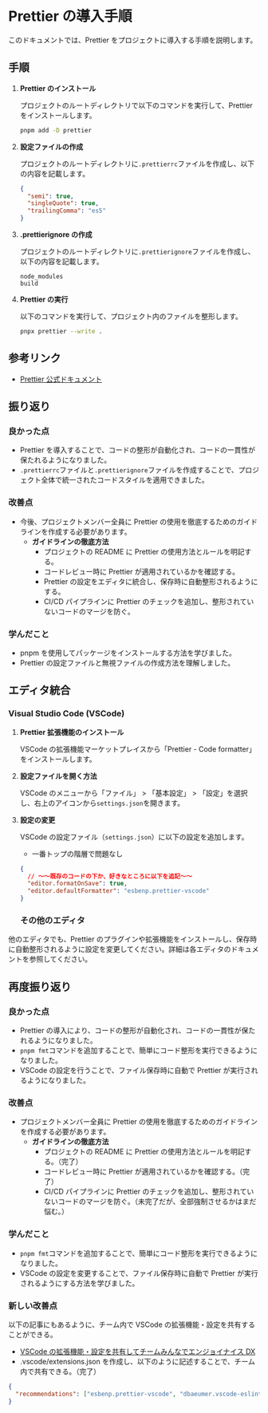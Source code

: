 # Prettier の導入手順

このドキュメントでは、Prettier をプロジェクトに導入する手順を説明します。

## 手順

1. **Prettier のインストール**

   プロジェクトのルートディレクトリで以下のコマンドを実行して、Prettier をインストールします。

   ```bash
   pnpm add -D prettier
   ```

2. **設定ファイルの作成**

   プロジェクトのルートディレクトリに`.prettierrc`ファイルを作成し、以下の内容を記載します。

   ```json
   {
     "semi": true,
     "singleQuote": true,
     "trailingComma": "es5"
   }
   ```

3. **.prettierignore の作成**

   プロジェクトのルートディレクトリに`.prettierignore`ファイルを作成し、以下の内容を記載します。

   ```
   node_modules
   build
   ```

4. **Prettier の実行**

   以下のコマンドを実行して、プロジェクト内のファイルを整形します。

   ```bash
   pnpx prettier --write .
   ```

## 参考リンク

- [Prettier 公式ドキュメント](https://prettier.io/docs/en/index.html)

## 振り返り

### 良かった点

- Prettier を導入することで、コードの整形が自動化され、コードの一貫性が保たれるようになりました。
- `.prettierrc`ファイルと`.prettierignore`ファイルを作成することで、プロジェクト全体で統一されたコードスタイルを適用できました。

### 改善点

- 今後、プロジェクトメンバー全員に Prettier の使用を徹底するためのガイドラインを作成する必要があります。
  - **ガイドラインの徹底方法**
    - プロジェクトの README に Prettier の使用方法とルールを明記する。
    - コードレビュー時に Prettier が適用されているかを確認する。
    - Prettier の設定をエディタに統合し、保存時に自動整形されるようにする。
    - CI/CD パイプラインに Prettier のチェックを追加し、整形されていないコードのマージを防ぐ。

### 学んだこと

- pnpm を使用してパッケージをインストールする方法を学びました。
- Prettier の設定ファイルと無視ファイルの作成方法を理解しました。

## エディタ統合

### Visual Studio Code (VSCode)

1. **Prettier 拡張機能のインストール**

   VSCode の拡張機能マーケットプレイスから「Prettier - Code formatter」をインストールします。

2. **設定ファイルを開く方法**

   VSCode のメニューから「ファイル」 > 「基本設定」 > 「設定」を選択し、右上のアイコンから`settings.json`を開きます。

3. **設定の変更**

   VSCode の設定ファイル（`settings.json`）に以下の設定を追加します。

   - 一番トップの階層で問題なし

   ```json
   {
     // 〜〜既存のコードの下か、好きなところに以下を追記〜〜
     "editor.formatOnSave": true,
     "editor.defaultFormatter": "esbenp.prettier-vscode"
   }
   ```

   ### その他のエディタ

他のエディタでも、Prettier のプラグインや拡張機能をインストールし、保存時に自動整形されるように設定を変更してください。詳細は各エディタのドキュメントを参照してください。

## 再度振り返り

### 良かった点

- Prettier の導入により、コードの整形が自動化され、コードの一貫性が保たれるようになりました。
- `pnpm fmt`コマンドを追加することで、簡単にコード整形を実行できるようになりました。
- VSCode の設定を行うことで、ファイル保存時に自動で Prettier が実行されるようになりました。

### 改善点

- プロジェクトメンバー全員に Prettier の使用を徹底するためのガイドラインを作成する必要があります。
  - **ガイドラインの徹底方法**
    - プロジェクトの README に Prettier の使用方法とルールを明記する。（完了）
    - コードレビュー時に Prettier が適用されているかを確認する。（完了）
    - CI/CD パイプラインに Prettier のチェックを追加し、整形されていないコードのマージを防ぐ。（未完了だが、全部強制させるかはまだ悩む。）

### 学んだこと

- `pnpm fmt`コマンドを追加することで、簡単にコード整形を実行できるようになりました。
- VSCode の設定を変更することで、ファイル保存時に自動で Prettier が実行されるようにする方法を学びました。

### 新しい改善点

以下の記事にもあるように、チーム内で VSCode の拡張機能・設定を共有することができる。

- [VSCode の拡張機能・設定を共有してチームみんなでエンジョイナイス DX](https://qiita.com/otsuky/items/f46f5ee9eb11b3a9a4ba)
- .vscode/extensions.json を作成し、以下のように記述することで、チーム内で共有できる。（完了）

```json
{
  "recommendations": ["esbenp.prettier-vscode", "dbaeumer.vscode-eslint"]
}
```

